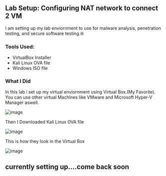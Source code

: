 
## Lab Setup: Configuring NAT network to connect 2 VM

I am setting up my lab enviornment to use for malware analysis, penetration testing, and secure software testing.🌐

### Tools Used:

- VirtualBox Installer
- Kali Linux OVA file
- Windows ISO file

### What I Did

In this lab i set up my virtual enviornment using Virtual Box.(My Favorite). You can use other virtual Machines like VMware and Microsoft Hyper-V Manager aswell.

![image](https://github.com/alubin03/internship-projects/assets/141780397/484878d0-15c7-4300-b045-2696ecb79d4b)

Then I Downloaded Kali Linux OVA file

![image](https://github.com/alubin03/internship-projects/assets/141780397/e092f873-35e5-42a5-ab00-375b4e4c1629)

This is how they look in the Virtual Box

![image](https://github.com/alubin03/internship-projects/assets/141780397/3680713f-d587-486c-aaa1-5dc1a9b15d97)


## currently setting up....come back soon
